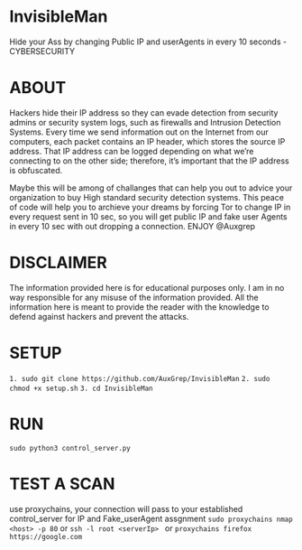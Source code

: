 # InvisibleMan
Hide your Ass by changing Public IP and userAgents in every 10 seconds - CYBERSECURITY

# ABOUT
Hackers hide their IP address so they can evade detection from security admins or security system logs, such as firewalls and Intrusion Detection Systems. Every time we send information out on the Internet from our computers, each packet contains an IP header, which stores the source IP address. That IP address can be logged depending on what we’re connecting to on the other side; therefore, it’s important that the IP address is obfuscated.

Maybe this will be among of challanges that can help you out to advice your organization to buy High standard security detection systems.
This peace of code will help you to archieve your dreams by forcing Tor to change IP in every request sent in 10 sec, so you will get public IP and fake user Agents in every 10 sec with out dropping a connection.
ENJOY
@Auxgrep

# DISCLAIMER
The information provided here is for educational purposes only. I am in no way responsible for any misuse of the information provided. All the information here is meant to provide the reader with the knowledge to defend against hackers and prevent the attacks.

# SETUP
```1. sudo git clone https://github.com/AuxGrep/InvisibleMan```
```2. sudo chmod +x setup.sh```
```3. cd InvisibleMan ```

# RUN
```sudo python3 control_server.py ```

# TEST A SCAN 
use proxychains, your connection will pass to your established control_server for IP and Fake_userAgent assgnment
``` sudo proxychains nmap <host> -p 80 ``` or ```ssh -l root <serverIp> ``` or ```proxychains firefox https://google.com ``` 

